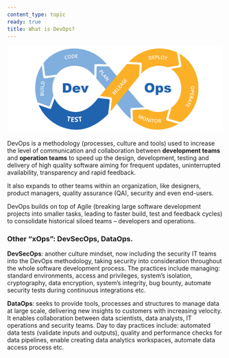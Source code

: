 ```yaml
---
content_type: topic
ready: true
title: What is DevOps?
---
```


![](./devops-logo.png)

DevOps is a methodology (processes, culture and tools) used to increase the level of communication and collaboration between **development teams** and **operation teams** to speed up the design, development, testing and delivery of high quality software aiming for frequent updates, uninterrupted availability, transparency and rapid feedback.

It also expands to other teams within an organization, like designers, product managers, quality assurance (QA), security and even end-users.

DevOps builds on top of Agile (breaking large software development projects into smaller tasks, leading to faster build, test and feedback cycles) to consolidate historical siloed teams – developers and operations.

### Other “xOps”: DevSecOps, DataOps.

**DevSecOps**: another culture mindset, now including the security IT teams into the DevOps methodology, taking security into consideration throughout the whole software development process. The practices include managing: standard environments, access and privileges, system’s isolation, cryptography, data encryption, system’s integrity, bug bounty, automate security tests during continuous integrations etc.

**DataOps**: seeks to provide tools, processes and structures to manage data at large scale, delivering new insights to customers with increasing velocity. It enables collaboration between data scientists, data analysts, IT operations and security teams. Day to day practices include: automated data tests (validate inputs and outputs), quality and performance checks for data pipelines, enable creating data analytics workspaces, automate data access process etc.